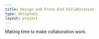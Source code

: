 ```yaml
---
title: Design and Front-End Collaboration
type: designops
layout: project
---
```


Making time to make collaboration work.